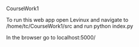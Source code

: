 CourseWork1

To run this web app open Levinux and navigate to /home/tc/CourseWork1/src and
run python index.py

In the browser go to localhost:5000/
